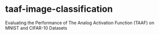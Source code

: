 # taaf-image-classification
Evaluating the Performance of The Analog Activation Function (TAAF) on MNIST and CIFAR-10 Datasets
